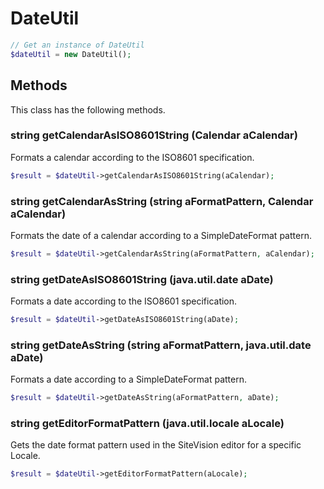 # DateUtil

```php
// Get an instance of DateUtil
$dateUtil = new DateUtil();
```


## Methods
This class has the following methods.


### string getCalendarAsISO8601String (Calendar aCalendar)
Formats a calendar according to the ISO8601 specification.

```php
$result = $dateUtil->getCalendarAsISO8601String(aCalendar);
```


### string getCalendarAsString (string aFormatPattern, Calendar aCalendar)
Formats the date of a calendar according to a SimpleDateFormat pattern.

```php
$result = $dateUtil->getCalendarAsString(aFormatPattern, aCalendar);
```


### string getDateAsISO8601String (java.util.date aDate)
Formats a date according to the ISO8601 specification.

```php
$result = $dateUtil->getDateAsISO8601String(aDate);
```


### string getDateAsString (string aFormatPattern, java.util.date aDate)
Formats a date according to a SimpleDateFormat pattern.

```php
$result = $dateUtil->getDateAsString(aFormatPattern, aDate);
```


### string getEditorFormatPattern (java.util.locale aLocale)
Gets the date format pattern used in the SiteVision editor for a specific Locale.

```php
$result = $dateUtil->getEditorFormatPattern(aLocale);
```

